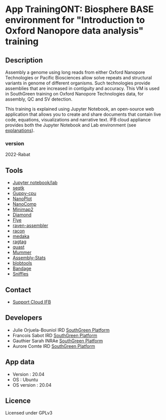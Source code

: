 # App TrainingONT: Biosphere BASE environment for "Introduction to Oxford Nanopore data analysis" training

## Description

Assembly a genome using long reads from either Oxford Nanopore Technologies or Pacific Biosciences allow solve repeats and structural variants in genome of different organisms. Such technologies provide assemblies that are increased in contiguity and accuracy. This VM is used in SouthGreen training on Oxford Nanopore Technologies data, for assembly, QC and SV detection.

This training is explained using Jupyter Notebook, an open-source web application that allows you to create and share documents that contain live code, equations, visualizations and narrative text. IFB cloud appliance provides both the Jupyter Notebook and Lab environment (see [explanations](https://jupyter.org/index.html)).

### version 

2022-Rabat

## Tools

* [Jupyter notebook/lab](https://jupyter.org)
* [seqtk](https://github.com/lh3/seqtk)
* [Guppy-cpu](https://community.nanoporetech.com/downloads)
* [NanoPlot](https://github.com/wdecoster/NanoPlot)
* [NanoComp](https://github.com/wdecoster/nanocomp)
* [Minimap2](https://github.com/lh3/minimap2)
* [Diamond](https://github.com/bbuchfink/diamond)
* [Flye](https://github.com/fenderglass/Flye)
* [raven-assembler](https://github.com/lbcb-sci/raven)
* [racon](https://github.com/isovic/racon)
* [medaka](https://github.com/nanoporetech/medaka)
* [ragtag](https://github.com/malonge/RagTag)
* [quast](https://github.com/ablab/quast)
* [Mummer](https://github.com/mummer4/mummer)
* [Assembly-Stats](https://github.com/sanger-pathogens/assembly-stats)
* [blobtools](https://github.com/DRL/blobtools)
* [Bandage](https://github.com/rrwick/Bandage)
* [Sniffles](https://github.com/fritzsedlazeck/Sniffles)

## Contact

* [Support Cloud IFB](mailto:biosphere-support@genouest.org) 

## Developers

* Julie Orjuela-Bouniol IRD [SouthGreen Platform](https://southgreen.fr)
* Francois Sabot IRD [SouthGreen Platform](https://southgreen.fr)
* Gauthier Sarah INRAe [SouthGreen Platform](https://southgreen.fr)
* Aurore Comte IRD [SouthGreen Platform](https://southgreen.fr)

## App data

* Version : 20.04
* OS : Ubuntu
* OS version : 20.04

## Licence

Licensed under GPLv3

